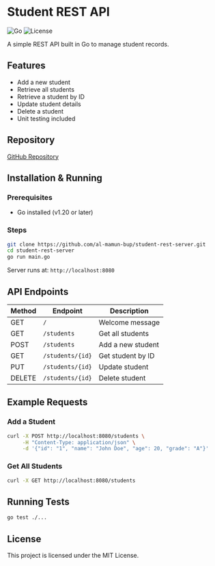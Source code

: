 # Student REST API

![Go](https://img.shields.io/badge/Go-1.20-blue)
![License](https://img.shields.io/badge/license-MIT-green)

A simple REST API built in Go to manage student records.

## Features
- Add a new student
- Retrieve all students
- Retrieve a student by ID
- Update student details
- Delete a student
- Unit testing included

## Repository
[GitHub Repository](https://github.com/al-mamun-bup/student-rest-server)

## Installation & Running
### Prerequisites
- Go installed (v1.20 or later)

### Steps
```sh
git clone https://github.com/al-mamun-bup/student-rest-server.git
cd student-rest-server
go run main.go
```

Server runs at: `http://localhost:8080`

## API Endpoints
| Method | Endpoint        | Description           |
|--------|---------------|----------------------|
| GET    | `/`           | Welcome message     |
| GET    | `/students`   | Get all students    |
| POST   | `/students`   | Add a new student   |
| GET    | `/students/{id}` | Get student by ID |
| PUT    | `/students/{id}` | Update student   |
| DELETE | `/students/{id}` | Delete student   |

## Example Requests
### Add a Student
```sh
curl -X POST http://localhost:8080/students \
     -H "Content-Type: application/json" \
     -d '{"id": "1", "name": "John Doe", "age": 20, "grade": "A"}'
```

### Get All Students
```sh
curl -X GET http://localhost:8080/students
```

## Running Tests
```sh
go test ./...
```

## License
This project is licensed under the MIT License.

